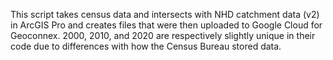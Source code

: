 This script takes census data and intersects with NHD catchment data (v2) in ArcGIS Pro and creates files that were then uploaded to Google Cloud for Geoconnex. 2000, 2010, and 2020 are respectively slightly unique in their code due to differences with how the Census Bureau stored data.
